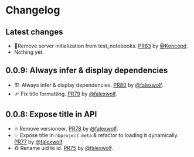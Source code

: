 # Changelog

## Latest changes

- :green_heart:Remove server initialization from test_notebooks. [PR83](https://github.com/laminlabs/nbproject/pull/83) by [@Koncopd](https://github.com/Koncopd).
- Nothing yet.

## 0.0.9: Always infer & display dependencies

- :building_construction: Always infer & display dependencies. [PR80](https://github.com/laminlabs/nbproject/pull/80) by [@falexwolf](https://github.com/falexwolf).
- :adhesive_bandage: Fix title formatting. [PR79](https://github.com/laminlabs/nbproject/pull/79) by [@falexwolf](https://github.com/falexwolf).

## 0.0.8: Expose title in API

- :fire: Remove versioneer. [PR78](https://github.com/laminlabs/nbproject/pull/78) by [@falexwolf](https://github.com/falexwolf).
- :sparkles: Expose title in `nbproject.meta` & refactor to loading it dynamically. [PR77](https://github.com/laminlabs/nbproject/pull/77) by [@falexwolf](https://github.com/falexwolf).
- :recycle: Rename uid to id. [PR75](https://github.com/laminlabs/nbproject/pull/75) by [@falexwolf](https://github.com/falexwolf).
